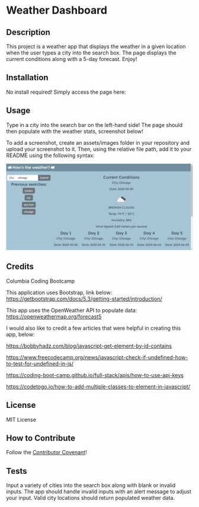 # Weather Dashboard

## Description

This project is a weather app that displays the weather in a given location when the user types a city into the search box. The page displays the current conditions along with a 5-day forecast. Enjoy!

## Installation

No install required! Simply access the page here:

## Usage

Type in a city into the search bar on the left-hand side! The page should then populate with the weather stats, screenshot below!

To add a screenshot, create an assets/images folder in your repository and upload your screenshot to it. Then, using the relative file path, add it to your README using the following syntax:

![screenshot of weather app](assets/weatherapp.png)

## Credits

Columbia Coding Bootcamp

This application uses Bootstrap, link below:
https://getbootstrap.com/docs/5.3/getting-started/introduction/

This app uses the OpenWeather API to populate data:
https://openweathermap.org/forecast5

I would also like to credit a few articles that were helpful in creating this app, below:  

https://bobbyhadz.com/blog/javascript-get-element-by-id-contains  

https://www.freecodecamp.org/news/javascript-check-if-undefined-how-to-test-for-undefined-in-js/  

https://coding-boot-camp.github.io/full-stack/apis/how-to-use-api-keys  

https://codetogo.io/how-to-add-multiple-classes-to-element-in-javascript/

## License

MIT License

## How to Contribute

Follow the [Contributor Covenant](https://www.contributor-covenant.org/)!

## Tests

Input a variety of cities into the search box along with blank or invalid inputs. The app should handle invalid inputs with an alert message to adjust your input. Valid city locations should return populated weather data.

